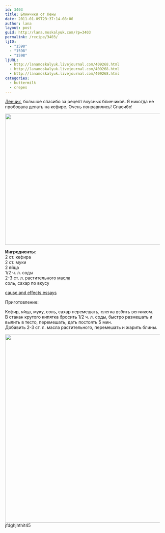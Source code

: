 ```yaml
---
id: 3403
title: Блинчики от Лены
date: 2011-01-09T23:37:14-08:00
author: lana
layout: post
guid: http://lana.moskalyuk.com/?p=3403
permalink: /recipe/3403/
ljID:
  - "1598"
  - "1598"
  - "1598"
ljURL:
  - http://lanamoskalyuk.livejournal.com/409268.html
  - http://lanamoskalyuk.livejournal.com/409268.html
  - http://lanamoskalyuk.livejournal.com/409268.html
categories:
  - buttermilk
  - crepes
---
```

[Ленчик](http://elena-fialka.livejournal.com/), большое спасибо за рецепт вкусных блинчиков. Я никогда не пробовала делать на кефире. Очень понравились! Спасибо!

<img loading="lazy" class="alignnone" title="crepes" src="http://farm6.static.flickr.com/5081/5342224766_5b61431bcd_z.jpg" alt="" width="640" height="427" /> 

**Ингредиенты**:  
2 ст. кефира  
2 ст. муки  
2 яйца  
1/2 ч. л. соды  
2-3 ст. л. растительного масла  
соль, сахар по вкусу

<div>
  <a href='http://causeandeffectessayy.com/' title='cause and effects essays'>cause and effects essays</a>
</div>

Приготовление:

Кефир, яйца, муку, соль, сахар перемешать, слегка взбить венчиком.  
В стакан крутого кипятка бросить 1/2 ч. л. соды, быстро размешать и вылить в тесто, перемешать, дать постоять 5 мин.  
Добавить 2-3 ст. л. масла растительного, перемешать и жарить блины.

<img loading="lazy" class="alignnone" title="crepes" src="http://farm6.static.flickr.com/5281/5341610859_514df75bcb_z.jpg" alt="" width="640" height="613" /> 

<div>
  jfdghjhthit45
</div>